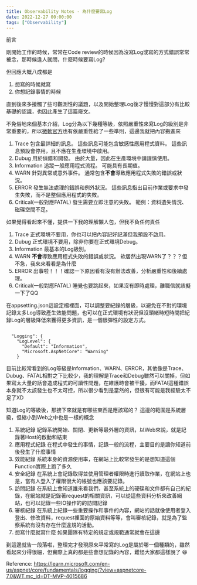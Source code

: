 ```yaml
---
title: Observability Notes - 為什麼要寫Log
date: 2022-12-27 00:00:00
tags: ["Observability"]
---
```


前言

剛開始工作的時候，常常在Code review的時候因為沒寫Log或寫的方式錯誤常常被念，那時候逢人就問，什麼時候要寫Log?

但回應大概八成都是
1. 想寫的時候就寫
2. 你想記錄事情的時候


直到後來多接觸了些可觀測性的議題，以及開始整理Log後才慢慢對這部分有比較基礎的認識，也因此產生了這篇廢文。
<!--more-->
不免俗地來個基本介紹，Log分為以下幾種等級，依照嚴重性來寫Log的級別是非常重要的，所以[微軟官方](https://learn.microsoft.com/zh-tw/aspnet/core/fundamentals/logging/?view=aspnetcore-7.0&WT.mc_id=DT-MVP-4015686)也有依嚴重性給了一些準則，這邊我就把內容搬進來
1. Trace 
包含最詳細的訊息。 這些訊息可能包含敏感性應用程式資料。 這些訊息預設會停用，且不應在生產環境中啟用。
2. Dubug
用於偵錯和開發。 由於大量，因此在生產環境中請謹慎使用。
3. Information 
追蹤一般應用程式流程。 可能具有長期值。
4. WARN 
針對異常或意外事件。 通常包含**不會**導致應用程式失敗的錯誤或狀況。
5. ERROR 
發生無法處理的錯誤和例外狀況。 這些訊息指出目前作業或要求中發生失敗，而不是整個應用程式的失敗。
6. Critical(一般對應FATAL)
發生需要立即注意的失敗。 範例：資料遺失情況、磁碟空間不足。

如果覺得看起來不懂，提供一下我的理解懶人包，但我不負任何責任
1. Trace 
正式環境不要用，你也可以把內容記好記滿但我預設不啟用。
2. Dubug
正式環境不要用，除非你要在正式環境Debug。
3. Information 
最基本的Log級別。
4. WARN 
**不會**導致應用程式失敗的錯誤或狀況。
欸居然出現WARN了？？？但不急，我來來看看是為什麼
5. ERROR 
出事啦！！！確認一下原因看有沒有辦法改善，分析嚴重性和後續處理。
6. Critical(一般對應FATAL)
睡覺也要跳起來，如果沒有即時處理，離職信就該擬一下了QQ

在appsetting.json這設定檔裡面，可以調整要紀錄的層級，以避免在不對的環境記錄太多Log導致產生效能問題，也可以在正式環境有狀況但沒頭緒時短時間把紀錄Log的層級降低來獲得更多資訊，是一個很彈性的設定方式。
```

  "Logging": {
    "LogLevel": {
      "Default": "Information",
      "Microsoft.AspNetCore": "Warning"
    }

```

目前比較常看到的Log等級是Information、WARN、ERROR，其他像是Trace、Dubug、FATAL相對之下比較少，我的理解是Trace和Debug雖然可以關掉，但如果寫太大量的話會造成程式的可讀性問題，在維護時會被干擾，而FATAl這種錯誤本身就不太該發生也不太可控，所以很少看到是當然的，但很有可能是我經驗太不足了XD

知道Log的等級後，那接下來就是有哪些東西是應該寫的？ 
這邊的範圍是系統層級，但縮小到Web之中也是一樣的概念
1. 系統紀錄 
紀錄系統開始、關閉、更新等最外層的資訊，以Web來說，就是記錄著Host的啟動和結束
3. 應用程式紀錄
在程式中發生的事情，記錄一般的流程，主要目的是讓你知道前後發生了什麼事情
4. 效能紀錄
系統本身的資源使用率，在網站上比較常發生的是想知道這個Function實際上跑了多久
2. 安全紀錄
在系統上會記錄取得並使用管理者權限時進行讀取作業，在網站上也是，當有人登入了權限很大的帳號也應該要記錄。
4. 訪問記錄
在系統上會知道誰來看我們，甚至系統上的硬碟和文件都有自己的紀錄，在網站就是記錄著request的相關資訊，可以從這些資料分析來改善網站，也可以記錄一些IO操作的的訪問記錄
6. 審核紀錄
在系統上紀錄一些重要操作和事件的內容，網站的話就像使用者登入登出、修改資料，request裡面的原始資料等等，會叫審核紀錄，就是為了監察系統有沒有存在什麼違規的活動。
11. 想寫什麼就寫什麼
如果團隊有特定的規定或規範通常就會在這邊

到這邊就告一段落啦，整理完才發現原來平常寫的Log是屬於哪一個種類的，雖然看起來分得很細，但實際上真的都是些會想記錄的內容，難怪大家都這樣說了 :laughing: 


Reference:
https://learn.microsoft.com/en-us/aspnet/core/fundamentals/logging/?view=aspnetcore-7.0&WT.mc_id=DT-MVP-4015686